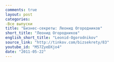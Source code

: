 ```yaml
---
comments: true
layout: post
categories:
-Все выпуски
title: "Бизнес-секреты: Леонид Огородников"
short_title: "Леонид Огородников"
english_short_title: "Leonid-Ogorodnikov"
source_link: "http://tinkov.com/bizsekrety/83"
youtube_id: "M57ZyeDXjo4"
date: "2011-05-22"
---
```


